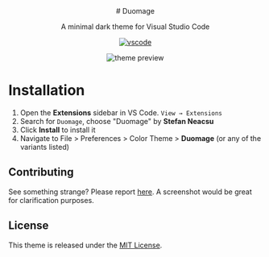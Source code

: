 <div align="center">
# Duomage

A minimal dark theme for Visual Studio Code

[![vscode](https://img.shields.io/badge/vscode-v1.12+-373277.svg?style=for-the-badge)](https://code.visualstudio.com/updates/v1_12)

![theme preview](https://i.imgur.com/bXTTXjr.png)

</div>

# Installation

1. Open the **Extensions** sidebar in VS Code. `View → Extensions`
2. Search for `Duomage`, choose "Duomage" by **Stefan Neacsu**
3. Click **Install** to install it
4. Navigate to File > Preferences > Color Theme > **Duomage** (or any of the variants listed)

## Contributing

See something strange? Please report [here](https://github.com/stefaneacsu147/duomage/issues). A screenshot would be great for clarification purposes.

## License

This theme is released under the [MIT License](https://github.com/stefaneacsu147/duomage/blob/main/LICENSE.md).